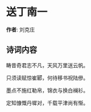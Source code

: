 # 送丁南一

**作者**: 刘克庄

## 诗词内容

畴昔奇君志不凡，天风万里送云帆。

只须读赋惊崔郾，何待移书祝陆傪。

墨点不施红勒帛，锦衣与换白襕衫。

定知慷慨丹墀对，千载平津尚有惭。

